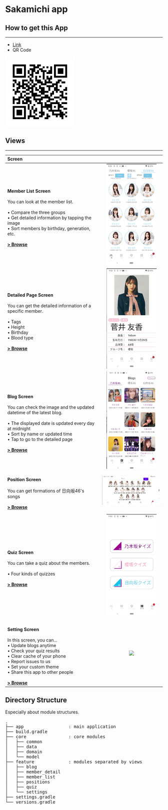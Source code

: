 # Sakamichi app

## How to get this App
------------

* [Link](https://kokoichi0206.mydns.jp/sakamichi-app.apk)
* QR Code

![](./readme/link_to_apk.png)


## Views
------------

| Screen |  |
|:-----|:---------:|
| <br>**Member List Screen**<br><br>You can look at the member list.<br><br> • Compare the three groups<br> • Get detailed information by tapping the image<br> • Sort members by birthday, generation, etc.<br><br>**[> Browse](feature/member_list/)** | <img src="readme/screenshots/member_list.png" width="160"> |  
| <br>**Detailed Page Screen**<br><br>You can get the detailed information of a specific member.<br><br> • Tags<br> • Height<br> • Birthday<br> • Blood type<br><br>**[> Browse](feature/member_detail/)** | <img src="readme/screenshots/detailed.png" width="160"> |  
| <br>**Blog Screen**<br><br>You can check the image and the updated datetime of the latest blog.<br><br> • The displayed date is updated every day at midnight<br>• Sort by name or updated time<br> • Tap to go to the detailed page<br><br>**[> Browse](feature/blog/)** | <img src="readme/screenshots/blog.png" width="160"> |  
| <br>**Position Screen**<br><br>You can get formations of 日向坂46's songs<br><br> **[> Browse](feature/positions/)** | <img src="readme/screenshots/position.png" width="320"> |  
| <br>**Quiz Screen**<br><br>You can take a quiz about the members.<br><br> • Four kinds of quizzes<br><br>**[> Browse](feature/quiz/)** | <img src="readme/quiz.gif" width="160"> |  
| <br>**Setting Screen**<br><br>In this screen, you can...<br> • Update blogs anytime<br> • Check your quiz results<br> • Clear cache of your phone<br> • Report issues to us<br> • Set your custom theme<br> • Share this app to other people<br><br>**[> Browse](feature/settings/)** | <img src="readme/settings.gif" width="160"> |  

## Directory Structure

Especially about module structures.

<pre>
.
├── app                 : main application
├── build.gradle
├── core                : core modules
│   ├── common
│   ├── data
│   ├── domain
│   └── model
├── feature             : modules separated by views
│   ├── blog
│   ├── member_detail
│   ├── member_list
│   ├── positions
│   ├── quiz
│   └── settings
├── settings.gradle
└── versions.gradle
</pre>

